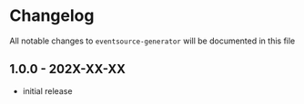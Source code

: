# Changelog

All notable changes to `eventsource-generator` will be documented in this file

## 1.0.0 - 202X-XX-XX

- initial release
